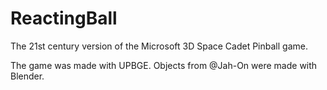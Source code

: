# ReactingBall
The 21st century version of the Microsoft 3D Space Cadet Pinball game. 

The game was made with UPBGE.
Objects from @Jah-On were made with Blender.
